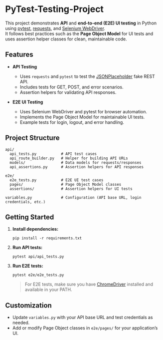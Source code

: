 # PyTest-Testing-Project

This project demonstrates **API** and **end-to-end (E2E) UI testing** in Python using [pytest](https://pytest.org/), [requests](https://docs.python-requests.org/), and [Selenium WebDriver](https://www.selenium.dev/).  
It follows best practices such as the **Page Object Model** for UI tests and uses assertion helper classes for clean, maintainable code.

## Features

- **API Testing**
  - Uses `requests` and `pytest` to test the [JSONPlaceholder](https://jsonplaceholder.typicode.com/) fake REST API.
  - Includes tests for GET, POST, and error scenarios.
  - Assertion helpers for validating API responses.

- **E2E UI Testing**
  - Uses Selenium WebDriver and pytest for browser automation.
  - Implements the Page Object Model for maintainable UI tests.
  - Example tests for login, logout, and error handling.

## Project Structure

```
api/
  api_tests.py           # API test cases
  api_route_builder.py   # Helper for building API URLs
  models/                # Data models for requests/responses
  api_assertions.py      # Assertion helpers for API responses

e2e/
  e2e_tests.py           # E2E UI test cases
  pages/                 # Page Object Model classes
  assertions/            # Assertion helpers for UI tests

variables.py             # Configuration (API base URL, login credentials, etc.)
```

## Getting Started

1. **Install dependencies:**
   ```
   pip install -r requirements.txt
   ```

2. **Run API tests:**
   ```
   pytest api/api_tests.py
   ```

3. **Run E2E tests:**
   ```
   pytest e2e/e2e_tests.py
   ```
   > For E2E tests, make sure you have [ChromeDriver](https://sites.google.com/chromium.org/driver/) installed and available in your PATH.

## Customization

- Update `variables.py` with your API base URL and test credentials as needed.
- Add or modify Page Object classes in `e2e/pages/` for your application’s UI.

##